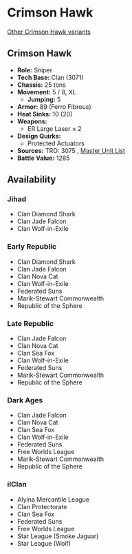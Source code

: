 # Crimson Hawk 

[Other Crimson Hawk variants](../crimson_hawk.md) 

## Crimson Hawk 

- **Role:** Sniper 
- **Tech Base:** Clan (3071) 
- **Chassis:** 25 tons 
- **Movement:** 5 / 8, XL 
  - **Jumping:** 5 
- **Armor:** 89 (Ferro Fibrous) 
- **Heat Sinks:** 10 (20) 
- **Weapons:** 
  - ER Large Laser × 2 
- **Design Quirks:** 
  - Protected Actuators 
- **Sources:** TRO: 3075 , [Master Unit List](http://masterunitlist.info/Unit/Details/721) 
- **Battle Value:** 1285 

## Availability 

### Jihad 

- Clan Diamond Shark 
- Clan Jade Falcon 
- Clan Wolf-in-Exile 

### Early Republic 

- Clan Diamond Shark 
- Clan Jade Falcon 
- Clan Nova Cat 
- Clan Wolf-in-Exile 
- Federated Suns 
- Marik-Stewart Commonwealth 
- Republic of the Sphere 

### Late Republic 

- Clan Jade Falcon 
- Clan Nova Cat 
- Clan Sea Fox 
- Clan Wolf-in-Exile 
- Federated Suns 
- Marik-Stewart Commonwealth 
- Republic of the Sphere 

### Dark Ages 

- Clan Jade Falcon 
- Clan Nova Cat 
- Clan Sea Fox 
- Clan Wolf-in-Exile 
- Federated Suns 
- Free Worlds League 
- Marik-Stewart Commonwealth 
- Republic of the Sphere 

### ilClan 

- Alyina Mercantile League 
- Clan Protectorate 
- Clan Sea Fox 
- Federated Suns 
- Free Worlds League 
- Star League (Smoke Jaguar) 
- Star League (Wolf) 

